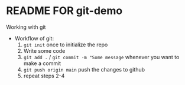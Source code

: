 # README FOR git-demo

Working with git

- Workflow of git:
   1. `git init` once to initialize the repo
   2. Write some code
   3. `git add .` / `git commit -m "Some message` whenever you want to make a commit
   4. `git push origin main` push the changes to github
   5. repeat steps 2-4